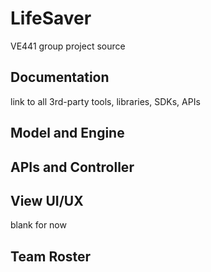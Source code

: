 # LifeSaver
VE441 group project source 

## Documentation
link to all 3rd-party tools, libraries, SDKs, APIs

## Model and Engine

## APIs and Controller

## View UI/UX
blank for now

## Team Roster
